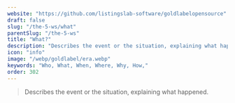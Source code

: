 ```yaml
---
website: "https://github.com/listingslab-software/goldlabelopensource"
draft: false
slug: "/the-5-ws/what"
parentSlug: "/the-5-ws"
title: "What?"
description: "Describes the event or the situation, explaining what happened."
icon: "info"
image: "/webp/goldlabel/era.webp"
keywords: "Who, What, When, Where, Why, How,"
order: 302
---
```


> Describes the event or the situation, explaining what happened.
